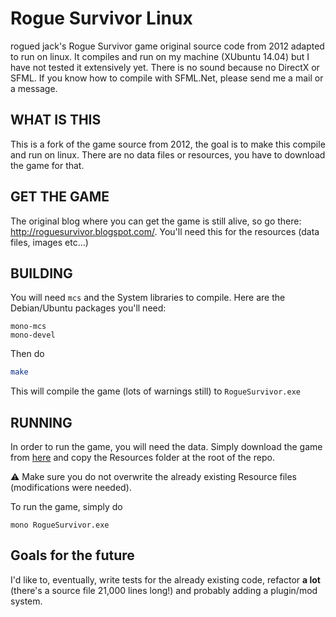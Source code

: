 Rogue Survivor Linux
====================
rogued jack's Rogue Survivor game original source code from 2012 adapted to run on
linux. It compiles and run on my machine (XUbuntu 14.04) but I have not tested
it extensively yet. There is no sound because no DirectX or SFML. If you know
how to compile with SFML.Net, please send me a mail or a message.


WHAT IS THIS
------------
This is a fork of the game source from 2012, the goal is to make this
compile and run on linux. There are no data files or resources, you have to
download the game for that.


GET THE GAME
------------
The original blog where you can get the game is still alive, so go there:
http://roguesurvivor.blogspot.com/. You'll need this for the resources (data
files, images etc...)

BUILDING
--------
You will need ```mcs``` and the System libraries to compile. Here are the
Debian/Ubuntu packages you'll need:
```
mono-mcs
mono-devel
```

Then do
```bash
make
```
This will compile the game (lots of warnings still) to ```RogueSurvivor.exe```

RUNNING
-------
In order to run the game, you will need the data. Simply download the game
from [here](https://roguesurvivor.blogspot.fr/p/download.html) and copy the
Resources folder at the root of the repo.

:warning: Make sure you do not overwrite the already existing Resource files
(modifications were needed).

To run the game, simply do
```
mono RogueSurvivor.exe
```

Goals for the future
--------------------
I'd like to, eventually, write tests for the already existing code, refactor
**a lot** (there's a source file 21,000 lines long!) and probably adding a
plugin/mod system.
